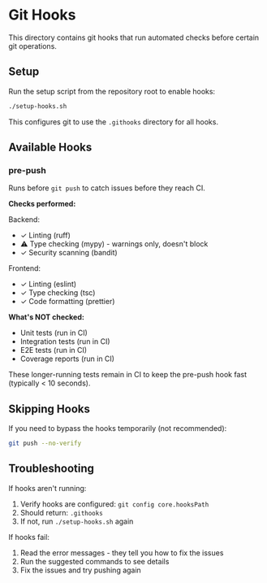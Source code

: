 # Git Hooks

This directory contains git hooks that run automated checks before certain git operations.

## Setup

Run the setup script from the repository root to enable hooks:

```bash
./setup-hooks.sh
```

This configures git to use the `.githooks` directory for all hooks.

## Available Hooks

### pre-push

Runs before `git push` to catch issues before they reach CI.

**Checks performed:**

Backend:
- ✓ Linting (ruff)
- ⚠ Type checking (mypy) - warnings only, doesn't block
- ✓ Security scanning (bandit)

Frontend:
- ✓ Linting (eslint)
- ✓ Type checking (tsc)
- ✓ Code formatting (prettier)

**What's NOT checked:**
- Unit tests (run in CI)
- Integration tests (run in CI)
- E2E tests (run in CI)
- Coverage reports (run in CI)

These longer-running tests remain in CI to keep the pre-push hook fast (typically < 10 seconds).

## Skipping Hooks

If you need to bypass the hooks temporarily (not recommended):

```bash
git push --no-verify
```

## Troubleshooting

If hooks aren't running:
1. Verify hooks are configured: `git config core.hooksPath`
2. Should return: `.githooks`
3. If not, run `./setup-hooks.sh` again

If hooks fail:
1. Read the error messages - they tell you how to fix the issues
2. Run the suggested commands to see details
3. Fix the issues and try pushing again
